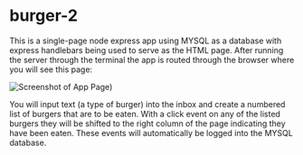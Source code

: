 # burger-2

This is a single-page node express app using MYSQL as a database with express handlebars being used to serve as the HTML page. After running the server through the terminal the app is routed through the browser where you will see this page:

![Screenshot of App Page](https://i.imgur.com/q2eIGEA.png))

You will input text (a type of burger) into the inbox and create a numbered list of burgers that are to be eaten. With a click event on any of the listed burgers they will be shifted to the right column of the page indicating they have been eaten. These events will automatically be logged into the MYSQL database. 
